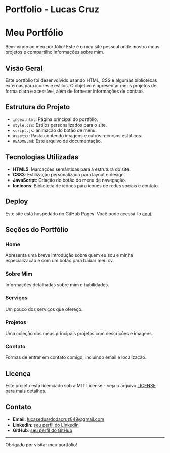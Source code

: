 # Portfolio - Lucas Cruz

# Meu Portfólio

Bem-vindo ao meu portfólio! Este é o meu site pessoal onde mostro meus projetos e compartilho informações sobre mim.

## Visão Geral

Este portfólio foi desenvolvido usando HTML, CSS e algumas bibliotecas externas para ícones e estilos. O objetivo é apresentar meus projetos de forma clara e acessível, além de fornecer informações de contato.

## Estrutura do Projeto

- `index.html`: Página principal do portfólio.
- `style.css`: Estilos personalizados para o site.
- `script.js`: animação do botão de menu.
- `assets/`: Pasta contendo imagens e outros recursos estáticos.
- `README.md`: Este arquivo de documentação.

## Tecnologias Utilizadas

- **HTML5**: Marcações semânticas para a estrutura do site.
- **CSS3**: Estilização personalizada para layout e design.
- **JavaScript**: Criação do botão do menu de navegação.
- **Ionicons**: Biblioteca de ícones para ícones de redes sociais e contato.

## Deploy

Este site está hospedado no GitHub Pages. Você pode acessá-lo [aqui](https://lucascruz-lab.github.io/Portfolio-Lucas-Cruz).

## Seções do Portfólio

### Home

Apresenta uma breve introdução sobre quem eu sou e minha especialização e com um botão para baixar meu cv.

### Sobre Mim

Informações detalhadas sobre mim e habilidades.

### Serviços 

Um pouco dos serviços que ofereço.

### Projetos

Uma coleção dos meus principais projetos com descrições e imagens.

### Contato

Formas de entrar em contato comigo, incluindo email e localização.


## Licença

Este projeto está licenciado sob a MIT License - veja o arquivo [LICENSE](LICENSE) para mais detalhes.

## Contato

- **Email**: lucaseduardodacruz849@gmail.com
- **LinkedIn**: [seu perfil do LinkedIn](https://www.linkedin.com/in/lucas-eduardo-da-cruz-936242261/)
- **GitHub**: [seu perfil do GitHub](https://github.com/lucascruz-lab)

---

Obrigado por visitar meu portfólio!
